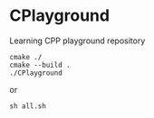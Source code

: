 # CPlayground

Learning CPP playground repository

```
cmake ./
cmake --build .
./CPlayground 
```

or 

```
sh all.sh
```
